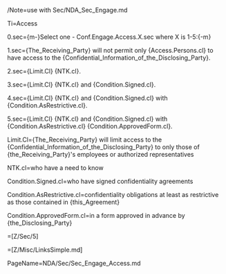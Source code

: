 /Note=use with Sec/NDA_Sec_Engage.md

Ti=Access

0.sec={m-}Select one - Conf.Engage.Access.X.sec where X is 1-5:{-m}

1.sec={The_Receiving_Party} will not permit only {Access.Persons.cl} to have access to the {Confidential_Information_of_the_Disclosing_Party}.

2.sec={Limit.Cl} {NTK.cl}.

3.sec={Limit.Cl} {NTK.cl} and {Condition.Signed.cl}.

4.sec={Limit.Cl} {NTK.cl} and {Condition.Signed.cl} with {Condition.AsRestrictive.cl}.

5.sec={Limit.Cl} {NTK.cl} and {Condition.Signed.cl} with {Condition.AsRestrictive.cl} {Condition.ApprovedForm.cl}.

Limit.Cl={The_Receiving_Party} will limit access to the {Confidential_Information_of_the_Disclosing_Party} to only those of {the_Receiving_Party}'s employees or authorized representatives 

NTK.cl=who have a need to know

Condition.Signed.cl=who have signed confidentiality agreements

Condition.AsRestrictive.cl=confidentiality obligations at least as restrictive as those contained in {this_Agreement}

Condition.ApprovedForm.cl=in a form approved in advance by {the_Disclosing_Party}

=[Z/Sec/5]

=[Z/Misc/LinksSimple.md]

PageName=NDA/Sec/Sec_Engage_Access.md
